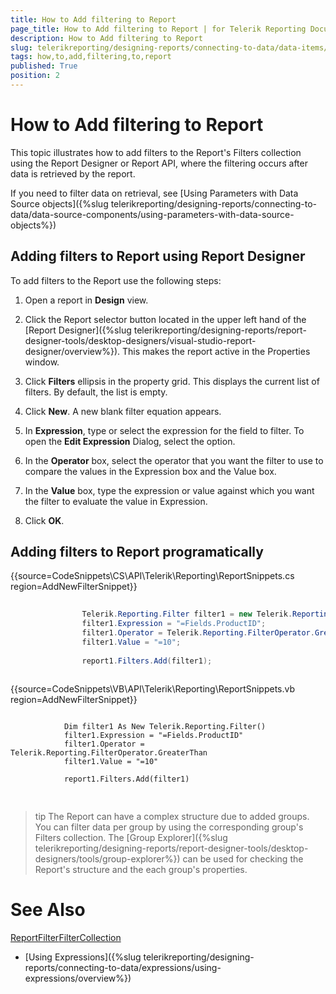 ```yaml
---
title: How to Add filtering to Report
page_title: How to Add filtering to Report | for Telerik Reporting Documentation
description: How to Add filtering to Report
slug: telerikreporting/designing-reports/connecting-to-data/data-items/filtering-data/how-to-add-filtering-to-report
tags: how,to,add,filtering,to,report
published: True
position: 2
---
```


# How to Add filtering to Report



This topic illustrates how to add filters to the Report's Filters collection using the Report Designer or Report API,
        where the filtering occurs after data is retrieved by the report.
      

If you need to filter data on retrieval, see [Using Parameters with Data Source objects]({%slug telerikreporting/designing-reports/connecting-to-data/data-source-components/using-parameters-with-data-source-objects%})

## Adding filters to Report using Report Designer

To add filters to the Report use the following steps:

1. Open a report in __Design__ view.
            

1. Click the Report selector button located in the upper left hand
              of the [Report Designer]({%slug telerikreporting/designing-reports/report-designer-tools/desktop-designers/visual-studio-report-designer/overview%}).
              This makes the report active in the Properties window.
            

1. Click __Filters__ ellipsis in the property grid. This displays the current list of filters. By default, the list is empty.
            

1. Click __New__. A new blank filter equation appears.
            

1. In __Expression__, type or select the expression for the field to filter. To open the __Edit Expression__ Dialog, select the <Expression> option.
            

1. In the __Operator__ box, select the operator that you want the filter to use to compare the values in the Expression box and the Value box.
            

1. In the __Value__ box, type the expression or value against which you want the filter to evaluate the value in Expression.
            

1. Click __OK__.
            

## Adding filters to Report programatically

{{source=CodeSnippets\CS\API\Telerik\Reporting\ReportSnippets.cs region=AddNewFilterSnippet}}
````C#
	
	            Telerik.Reporting.Filter filter1 = new Telerik.Reporting.Filter();
	            filter1.Expression = "=Fields.ProductID";
	            filter1.Operator = Telerik.Reporting.FilterOperator.GreaterThan;
	            filter1.Value = "=10";
	
	            report1.Filters.Add(filter1);
	            
````



{{source=CodeSnippets\VB\API\Telerik\Reporting\ReportSnippets.vb region=AddNewFilterSnippet}}
````VB
	
	        Dim filter1 As New Telerik.Reporting.Filter()
	        filter1.Expression = "=Fields.ProductID"
	        filter1.Operator = Telerik.Reporting.FilterOperator.GreaterThan
	        filter1.Value = "=10"
	
	        report1.Filters.Add(filter1)
	
````



## 

>tip The Report can have a complex structure due to added groups.            You can filter data per group by using the corresponding group's Filters collection.          The [Group Explorer]({%slug telerikreporting/designing-reports/report-designer-tools/desktop-designers/tools/group-explorer%}) can be used for checking the            Report's structure and the each group's properties.          


# See Also
[Report](/reporting/api/Telerik.Reporting.Report)[Filter](/reporting/api/Telerik.Reporting.Filter)[FilterCollection](/reporting/api/Telerik.Reporting.FilterCollection)

 * [Using Expressions]({%slug telerikreporting/designing-reports/connecting-to-data/expressions/using-expressions/overview%})
